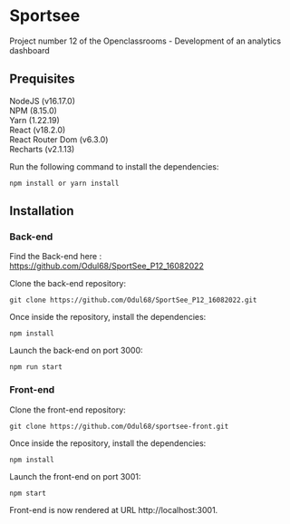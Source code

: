# Sportsee

Project number 12 of the Openclassrooms - Development of an analytics dashboard

## Prequisites

NodeJS (v16.17.0)  
NPM (8.15.0)  
Yarn (1.22.19)  
React (v18.2.0)  
React Router Dom (v6.3.0)  
Recharts (v2.1.13)

Run the following command to install the dependencies:

```
npm install or yarn install
```

## Installation

### Back-end

Find the Back-end here : https://github.com/Odul68/SportSee_P12_16082022

Clone the back-end repository:

```
git clone https://github.com/Odul68/SportSee_P12_16082022.git
```

Once inside the repository, install the dependencies:

```
npm install
```

Launch the back-end on port 3000:

```
npm run start
```

### Front-end

Clone the front-end repository:

```
git clone https://github.com/Odul68/sportsee-front.git
```

Once inside the repository, install the dependencies:

```
npm install
```

Launch the front-end on port 3001:

```
npm start
```

Front-end is now rendered at URL http://localhost:3001.

```

```
